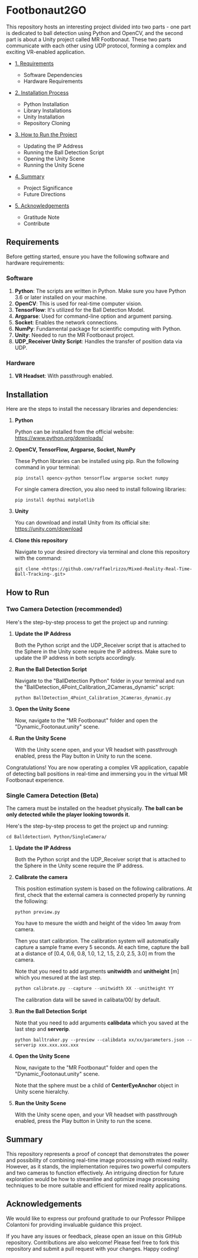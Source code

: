 # Footbonaut2GO

This repository hosts an interesting project divided into two parts - one part is dedicated to ball detection using Python and OpenCV, and the second part is about a Unity project called MR Footbonaut. These two parts communicate with each other using UDP protocol, forming a complex and exciting VR-enabled application.

- [1. Requirements](#requirements)
   - Software Dependencies
   - Hardware Requirements

- [2. Installation Process](#installation)
   - Python Installation
   - Library Installations
   - Unity Installation
   - Repository Cloning

- [3. How to Run the Project](#how-to-run)
   - Updating the IP Address
   - Running the Ball Detection Script
   - Opening the Unity Scene
   - Running the Unity Scene

- [4. Summary](#summary)
   - Project Significance
   - Future Directions

- [5. Acknowledgements](#acknowledgements)
   - Gratitude Note
   - Contribute

## Requirements

Before getting started, ensure you have the following software and hardware requirements:

### Software
1. **Python**: The scripts are written in Python. Make sure you have Python 3.6 or later installed on your machine.
2. **OpenCV**: This is used for real-time computer vision.
3. **TensorFlow**: It's utilized for the Ball Detection Model.
4. **Argparse**: Used for command-line option and argument parsing.
5. **Socket**: Enables the network connections.
6. **NumPy**: Fundamental package for scientific computing with Python.
7. **Unity**: Needed to run the MR Footbonaut project.
8. **UDP_Receiver Unity Script**: Handles the transfer of position data via UDP.

### Hardware
1. **VR Headset**: With passthrough enabled.

## Installation

Here are the steps to install the necessary libraries and dependencies:

1. **Python**
   
   Python can be installed from the official website: https://www.python.org/downloads/

2. **OpenCV, TensorFlow, Argparse, Socket, NumPy**

   These Python libraries can be installed using pip. Run the following command in your terminal:

   ```shell
   pip install opencv-python tensorflow argparse socket numpy
   ```

   For single camera direction, you also need to install following libraries:

   ```shell
   pip install depthai matplotlib
   ```

3. **Unity**
   
   You can download and install Unity from its official site: https://unity.com/download

4. **Clone this repository**

   Navigate to your desired directory via terminal and clone this repository with the command:

   ```shell
   git clone <https://github.com/raffaelrizzo/Mixed-Reality-Real-Time-Ball-Tracking-.git>
   ```

## How to Run

### Two Camera Detection (recommended)

Here's the step-by-step process to get the project up and running:

1. **Update the IP Address**
   
   Both the Python script and the UDP_Receiver script that is attached to the Sphere in the Unity scene require the IP address. Make sure to update the IP address in both scripts accordingly.

2. **Run the Ball Detection Script**
   
   Navigate to the "BallDetection Python" folder in your terminal and run the "BallDetection_4Point_Calibration_2Cameras_dynamic" script:

   ```shell
   python BallDetection_4Point_Calibration_2Cameras_dynamic.py
   ```

3. **Open the Unity Scene**
   
   Now, navigate to the "MR Footbonaut" folder and open the "Dynamic_Footonaut.unity" scene.

4. **Run the Unity Scene**
   
   With the Unity scene open, and your VR headset with passthrough enabled, press the Play button in Unity to run the scene.

Congratulations! You are now operating a complex VR application, capable of detecting ball positions in real-time and immersing you in the virtual MR Footbonaut experience.

### Single Camera Detection (Beta)

The camera must be installed on the headset physically. **The ball can be only detected while the player looking towords it.**

Here's the step-by-step process to get the project up and running:

```shell
cd Balldetection\ Python/SingleCamera/
```

1. **Update the IP Address**
   
   Both the Python script and the UDP_Receiver script that is attached to the Sphere in the Unity scene require the IP address.

2. **Calibrate the camera**

   This position estimation system is based on the following calibrations. At first, check that the external camera is connected properly by running the following:

   ```shell
   python preview.py
   ```

   You have to mesure the width and height of the video 1m away from camera.

   Then you start calibration. The calibration system will automatically capture a sample frame every 5 seconds. At each time, capture the ball at a distance of [0.4, 0.6, 0.8, 1.0, 1.2, 1.5, 2.0, 2.5, 3.0] m from the camera.
   
   Note that you need to add arguments **unitwidth** and **unitheight** [m] which you mesured at the last step.

   ```python
   python calibrate.py --capture --unitwidth XX --unitheight YY
   ```

   The calibration data will be saved in calibata/00/ by default.

3. **Run the Ball Detection Script**

   Note that you need to add arguments **calibdata** which you saved at the last step and **serverip**.

   ```shell
   python balltraker.py --preview --calibdata xx/xx/parameters.json --serverip xxx.xxx.xxx.xxx
   ```

4. **Open the Unity Scene**
   
   Now, navigate to the "MR Footbonaut" folder and open the "Dynamic_Footonaut.unity" scene.

   Note that the sphere must be a child of **CenterEyeAnchor** object in Unity scene hieralchy.

5. **Run the Unity Scene**
   
   With the Unity scene open, and your VR headset with passthrough enabled, press the Play button in Unity to run the scene.

## Summary
This repository represents a proof of concept that demonstrates the power and possibility of combining real-time image processing with mixed reality. However, as it stands, the implementation requires two powerful computers and two cameras to function effectively. An intriguing direction for future exploration would be how to streamline and optimize image processing techniques to be more suitable and efficient for mixed reality applications.

## Acknowledgements
We would like to express our profound gratitude to our Professor Philippe Colantoni for providing invaluable guidance this project. 

If you have any issues or feedback, please open an issue on this GitHub repository. Contributions are also welcome! Please feel free to fork this repository and submit a pull request with your changes. Happy coding!
